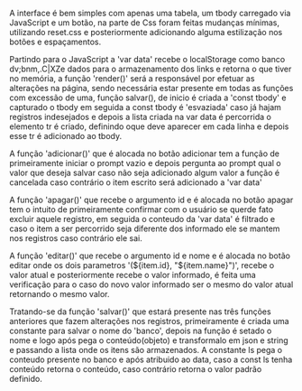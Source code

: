 A interface é bem simples com apenas uma tabela, um tbody carregado via JavaScript e um botão, na parte de Css foram feitas mudanças mínimas, utilizando reset.css e posteriormente adicionando alguma estilização nos botões e espaçamentos.

Partindo para o JavaScript a 'var data' recebe o localStorage como banco dv;bnm,.C|XZe dados para o armazenamento dos links e retorna o que tiver no memória, a função 'render()' será a responsável por efetuar as alterações na página, sendo necessária estar presente em todas as funções com excessão de uma, função salvar(), de inicio é criada a 'const tbody' e capturado o tbody em seguida a const tbody é 'esvaziada' caso já hajam registros indesejados e depois a lista criada na var data é percorrida o elemento tr é criado, definindo oque deve aparecer em cada linha e depois esse tr é adicionado ao tbody.

A função 'adicionar()' que é alocada no botão adicionar tem a função de primeiramente iniciar o prompt vazio e depois pergunta ao prompt qual o valor que deseja salvar caso não seja adicionado algum valor a função é cancelada caso contrário o item escrito será adicionado a 'var data'

A função 'apagar()' que recebe o argumento id e é alocada no botão apagar tem o intuito de primeiramente confirmar com o usuário se querde fato excluir aquele registro, em seguida o conteudo da 'var data' é filtrado e caso o item a ser percorrido seja diferente dos informado ele se mantem nos registros caso contrário ele sai.

A função 'editar()' que recebe o argumento id e nome e é alocada no botão editar onde os dois parametros '(${item.id}, "${item.name}")', recebe o valor atual e posteriormente recebe o valor informado, é feita uma verificação para o caso do novo valor informado ser o mesmo do valor atual retornando o mesmo valor.

Tratando-se da função 'salvar()' que estará presente nas três funções anteriores que fazem alterações nos registros, primeiramente é criada uma constante para salvar o nome do 'banco', depois na função é setado o nome e logo após pega o conteúdo(objeto) e transformalo em json e string e passando a lista onde os itens são armazenados. A constante ls pega o conteudo presente no banco e após atribuido ao data, caso a const ls tenha conteúdo retorna o conteúdo, caso contrário retorna o valor padrão definido.